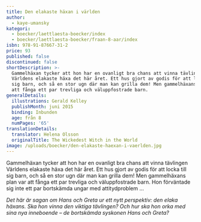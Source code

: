 ```yaml
---
title: Den elakaste häxan i världen
author:
  - kaye-umansky
kategori:
  - boecker/laettlaesta-boecker/index
  - boecker/laettlaesta-boecker/fraan-8-aar/index
isbn: 978-91-87667-31-2
price: 93
published: false
discontinued: false
shortDescription: >-
  Gammelhäxan tycker att hon har en ovanligt bra chans att vinna tävlingen
  Världens elakaste häxa det här året. Ett hus gjort av godis för att locka till
  sig barn, och så en stor ugn där man kan grilla dem! Men gammelhäxans plan var
  att fånga ett par trevliga och väluppfostrade barn.
generalDetails:
  illustrations: Gerald Kelley
  publishMonth: juni 2015
  binding: Inbunden
  age: från 8
  numPages: '65'
translationDetails:
  translator: Helena Olsson
  originalTitle: The Wickedest Witch in the World
image: /uploads/boecker/den-elakaste-haexan-i-vaerlden.jpg
---
```

Gammelhäxan tycker att hon har en ovanligt bra chans att vinna tävlingen Världens elakaste häxa det här året. Ett hus gjort av godis för att locka till sig barn, och så en stor ugn där man kan grilla dem! Men gammelhäxans plan var att fånga ett par trevliga och väluppfostrade barn. Hon förväntade sig inte ett par bortskämda ungar med attitydproblem …

_Det här är sagan om Hans och Greta ur ett nytt perspektiv: den elaka häxans. Ska hon vinna den viktiga tävlingen? Och hur ska hon orka med sina nya inneboende – de bortskämda syskonen Hans och Greta?_
